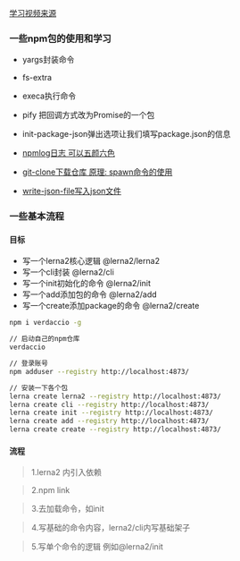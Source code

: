 [学习视频来源](https://www.bilibili.com/video/BV1s44y1C7an?spm_id_from=333.337.search-card.all.click)

### 一些npm包的使用和学习

- yargs封装命令

- fs-extra

- execa执行命令

- pify 把回调方式改为Promise的一个包

- init-package-json弹出选项让我们填写package.json的信息

- [npmlog日志 可以五颜六色](https://www.npmjs.com/package/npmlog)

- [git-clone下载仓库 原理: spawn命令的使用](https://www.npmjs.com/package/git-clone)

- [write-json-file写入json文件](https://www.npmjs.com/package/write-json-file)



### 一些基本流程

#### 目标
- 写一个lerna2核心逻辑  @lerna2/lerna2
- 写一个cli封装  @lerna2/cli
- 写一个init初始化的命令 @lerna2/init
- 写一个add添加包的命令 @lerna2/add
- 写一个create添加package的命令 @lerna2/create

```bash
npm i verdaccio -g

// 启动自己的npm仓库
verdaccio

// 登录账号
npm adduser --registry http://localhost:4873/

// 安装一下各个包
lerna create lerna2 --registry http://localhost:4873/
lerna create cli --registry http://localhost:4873/  
lerna create init --registry http://localhost:4873/
lerna create add --registry http://localhost:4873/
lerna create create --registry http://localhost:4873/
```
#### 流程
> 1.lerna2 内引入依赖

> 2.npm link

> 3.去加载命令，如init

> 4.写基础的命令内容，lerna2/cli内写基础架子

> 5.写单个命令的逻辑 例如@lerna2/init
